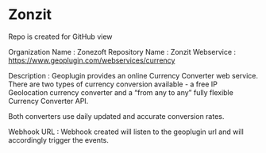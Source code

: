 # Zonzit
Repo is created for GitHub view

Organization Name : Zonezoft
Repository Name : Zonzit
Webservice : https://www.geoplugin.com/webservices/currency

Description : Geoplugin provides an online Currency Converter web service. There are two types of currency conversion available - a free IP Geolocation currency converter and a “from any to any” fully flexible Currency Converter API.

Both converters use daily updated and accurate conversion rates. 

Webhook URL : Webhook created will listen to the geoplugin url and will accordingly trigger the events.


